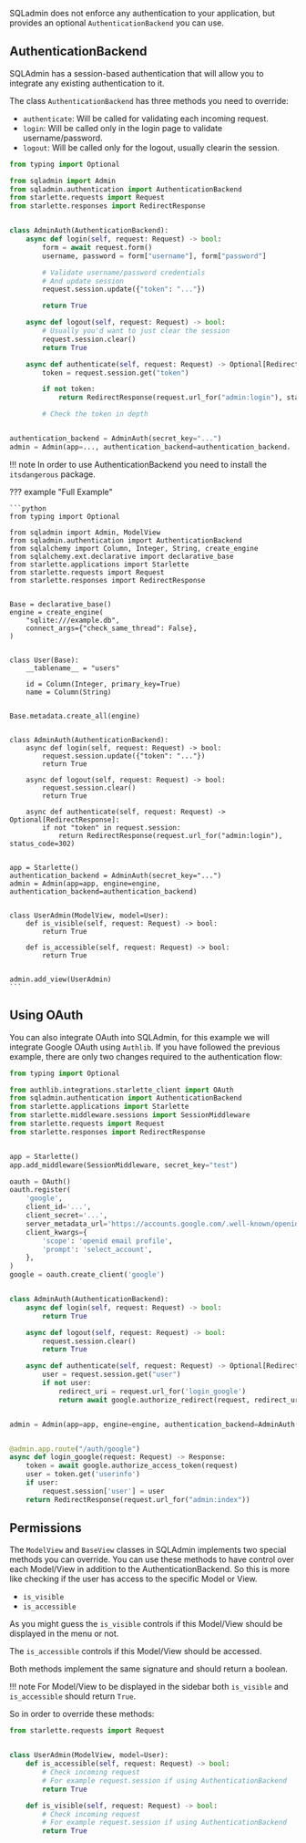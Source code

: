 SQLadmin does not enforce any authentication to your application,
but provides an optional `AuthenticationBackend` you can use.

## AuthenticationBackend

SQLAdmin has a session-based authentication that will allow you
to integrate any existing authentication to it.

The class `AuthenticationBackend` has three methods you need to override:

* `authenticate`: Will be called for validating each incoming request.
* `login`: Will be called only in the login page to validate username/password.
* `logout`: Will be called only for the logout, usually clearin the session.

```python
from typing import Optional

from sqladmin import Admin
from sqladmin.authentication import AuthenticationBackend
from starlette.requests import Request
from starlette.responses import RedirectResponse


class AdminAuth(AuthenticationBackend):
    async def login(self, request: Request) -> bool:
        form = await request.form()
        username, password = form["username"], form["password"]

        # Validate username/password credentials
        # And update session
        request.session.update({"token": "..."})

        return True

    async def logout(self, request: Request) -> bool:
        # Usually you'd want to just clear the session
        request.session.clear()
        return True

    async def authenticate(self, request: Request) -> Optional[RedirectResponse]:
        token = request.session.get("token")

        if not token:
            return RedirectResponse(request.url_for("admin:login"), status_code=302)

        # Check the token in depth


authentication_backend = AdminAuth(secret_key="...")
admin = Admin(app=..., authentication_backend=authentication_backend، ...)
```

!!! note
    In order to use AuthenticationBackend you need to install the `itsdangerous` package.

??? example "Full Example"

    ```python
    from typing import Optional

    from sqladmin import Admin, ModelView
    from sqladmin.authentication import AuthenticationBackend
    from sqlalchemy import Column, Integer, String, create_engine
    from sqlalchemy.ext.declarative import declarative_base
    from starlette.applications import Starlette
    from starlette.requests import Request
    from starlette.responses import RedirectResponse


    Base = declarative_base()
    engine = create_engine(
        "sqlite:///example.db",
        connect_args={"check_same_thread": False},
    )


    class User(Base):
        __tablename__ = "users"

        id = Column(Integer, primary_key=True)
        name = Column(String)


    Base.metadata.create_all(engine)


    class AdminAuth(AuthenticationBackend):
        async def login(self, request: Request) -> bool:
            request.session.update({"token": "..."})
            return True

        async def logout(self, request: Request) -> bool:
            request.session.clear()
            return True

        async def authenticate(self, request: Request) -> Optional[RedirectResponse]:
            if not "token" in request.session:
                return RedirectResponse(request.url_for("admin:login"), status_code=302)


    app = Starlette()
    authentication_backend = AdminAuth(secret_key="...")
    admin = Admin(app=app, engine=engine, authentication_backend=authentication_backend)


    class UserAdmin(ModelView, model=User):
        def is_visible(self, request: Request) -> bool:
            return True

        def is_accessible(self, request: Request) -> bool:
            return True


    admin.add_view(UserAdmin)
    ```

## Using OAuth

You can also integrate OAuth into SQLAdmin, for this example we will integrate Google OAuth using `Authlib`.
If you have followed the previous example, there are only two changes required to the authentication flow:

```python
from typing import Optional

from authlib.integrations.starlette_client import OAuth
from sqladmin.authentication import AuthenticationBackend
from starlette.applications import Starlette
from starlette.middleware.sessions import SessionMiddleware
from starlette.requests import Request
from starlette.responses import RedirectResponse


app = Starlette()
app.add_middleware(SessionMiddleware, secret_key="test")

oauth = OAuth()
oauth.register(
    'google',
    client_id='...',
    client_secret='...',
    server_metadata_url='https://accounts.google.com/.well-known/openid-configuration',
    client_kwargs={
        'scope': 'openid email profile',
        'prompt': 'select_account',
    },
)
google = oauth.create_client('google')


class AdminAuth(AuthenticationBackend):
    async def login(self, request: Request) -> bool:
        return True

    async def logout(self, request: Request) -> bool:
        request.session.clear()
        return True

    async def authenticate(self, request: Request) -> Optional[RedirectResponse]:
        user = request.session.get("user")
        if not user:
            redirect_uri = request.url_for('login_google')
            return await google.authorize_redirect(request, redirect_uri)


admin = Admin(app=app, engine=engine, authentication_backend=AdminAuth("test"))


@admin.app.route("/auth/google")
async def login_google(request: Request) -> Response:
    token = await google.authorize_access_token(request)
    user = token.get('userinfo')
    if user:
        request.session['user'] = user
    return RedirectResponse(request.url_for("admin:index"))
```

## Permissions

The `ModelView` and `BaseView` classes in SQLAdmin implements two special methods you can override.
You can use these methods to have control over each Model/View in addition to the AuthenticationBackend.
So this is more like checking if the user has access to the specific Model or View.

* `is_visible`
* `is_accessible`

As you might guess the `is_visible` controls if this Model/View
should be displayed in the menu or not.

The `is_accessible` controls if this Model/View should be accessed.

Both methods implement the same signature and should return a boolean.

!!! note
    For Model/View to be displayed in the sidebar both `is_visible`
    and `is_accessible` should return `True`.

So in order to override these methods:

```python
from starlette.requests import Request


class UserAdmin(ModelView, model=User):
    def is_accessible(self, request: Request) -> bool:
        # Check incoming request
        # For example request.session if using AuthenticationBackend
        return True

    def is_visible(self, request: Request) -> bool:
        # Check incoming request
        # For example request.session if using AuthenticationBackend
        return True
```
